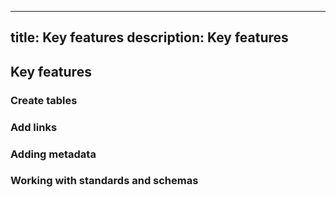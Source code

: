 
---
title: Key features
description: Key features
---


Key features
------------

### Create tables

### Add links

### Adding metadata

### Working with standards and schemas
    